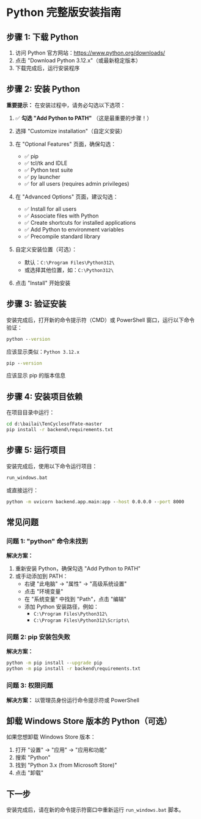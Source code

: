 # Python 完整版安装指南

## 步骤 1: 下载 Python

1. 访问 Python 官方网站：https://www.python.org/downloads/
2. 点击 "Download Python 3.12.x"（或最新稳定版本）
3. 下载完成后，运行安装程序

## 步骤 2: 安装 Python

**重要提示：** 在安装过程中，请务必勾选以下选项：

1. ✅ **勾选 "Add Python to PATH"** （这是最重要的步骤！）
2. 选择 "Customize installation"（自定义安装）
3. 在 "Optional Features" 页面，确保勾选：
   - ✅ pip
   - ✅ tcl/tk and IDLE
   - ✅ Python test suite
   - ✅ py launcher
   - ✅ for all users (requires admin privileges)

4. 在 "Advanced Options" 页面，建议勾选：
   - ✅ Install for all users
   - ✅ Associate files with Python
   - ✅ Create shortcuts for installed applications
   - ✅ Add Python to environment variables
   - ✅ Precompile standard library

5. 自定义安装位置（可选）：
   - 默认：`C:\Program Files\Python312\`
   - 或选择其他位置，如：`C:\Python312\`

6. 点击 "Install" 开始安装

## 步骤 3: 验证安装

安装完成后，打开新的命令提示符（CMD）或 PowerShell 窗口，运行以下命令验证：

```cmd
python --version
```

应该显示类似：`Python 3.12.x`

```cmd
pip --version
```

应该显示 pip 的版本信息

## 步骤 4: 安装项目依赖

在项目目录中运行：

```cmd
cd d:\bailai\TenCyclesofFate-master
pip install -r backend\requirements.txt
```

## 步骤 5: 运行项目

安装完成后，使用以下命令运行项目：

```cmd
run_windows.bat
```

或直接运行：

```cmd
python -m uvicorn backend.app.main:app --host 0.0.0.0 --port 8000
```

## 常见问题

### 问题 1: "python" 命令未找到

**解决方案：**
1. 重新安装 Python，确保勾选 "Add Python to PATH"
2. 或手动添加到 PATH：
   - 右键 "此电脑" → "属性" → "高级系统设置"
   - 点击 "环境变量"
   - 在 "系统变量" 中找到 "Path"，点击 "编辑"
   - 添加 Python 安装路径，例如：
     - `C:\Program Files\Python312\`
     - `C:\Program Files\Python312\Scripts\`

### 问题 2: pip 安装包失败

**解决方案：**
```cmd
python -m pip install --upgrade pip
python -m pip install -r backend\requirements.txt
```

### 问题 3: 权限问题

**解决方案：**
以管理员身份运行命令提示符或 PowerShell

## 卸载 Windows Store 版本的 Python（可选）

如果您想卸载 Windows Store 版本：

1. 打开 "设置" → "应用" → "应用和功能"
2. 搜索 "Python"
3. 找到 "Python 3.x (from Microsoft Store)"
4. 点击 "卸载"

## 下一步

安装完成后，请在新的命令提示符窗口中重新运行 `run_windows.bat` 脚本。